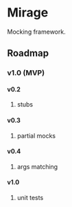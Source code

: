 # Mirage
Mocking framework.

## Roadmap
### v1.0 (MVP)
#### v0.2
1. stubs 
#### v0.3
1. partial mocks
#### v0.4
1. args matching
#### v1.0
1. unit tests

